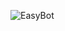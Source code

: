 ![EasyBot](https://github.com/RamarAndroid/EasyBot/assets/133333335/c92b2a51-93be-47ab-9941-d5cfffb27f7e)
